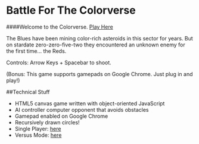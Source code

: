# Battle For The Colorverse

####Welcome to the Colorverse. [Play Here](http://www.mickeysanchez.com/colorverse)

The Blues have been mining color-rich asteroids in this sector for years. But on stardate zero-zero-five-two they encountered an unknown enemy for the first time... the Reds.

Controls: Arrow Keys + Spacebar to shoot.

(Bonus: This game supports gamepads on Google Chrome. Just plug in and play!)

##Technical Stuff

* HTML5 canvas game written with object-oriented JavaScript
* AI controller computer opponent that avoids obstacles
* Gamepad enabled on Google Chrome
* Recursively drawn circles!
* Single Player: [here](http://www.mickeysanchez.com/asteroids)
* Versus Mode: [here](http://www.mickeysanchez.com/asteroids-multiplayer)
